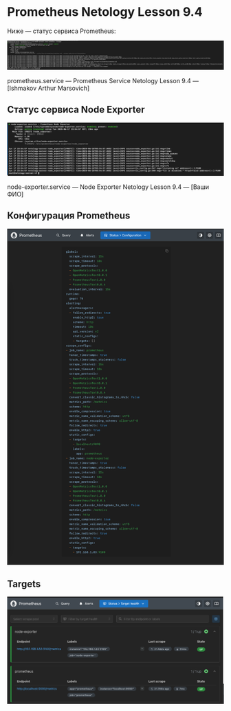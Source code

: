 # Prometheus Netology Lesson 9.4

Ниже — статус сервиса Prometheus:

![Prometheus Service Status](prometheus-service.png)

prometheus.service — Prometheus Service Netology Lesson 9.4 — [Ishmakov Arthur Marsovich]

## Статус сервиса Node Exporter

![Node Exporter Service Status](node-exporter-service.png)

node-exporter.service — Node Exporter Netology Lesson 9.4 — [Ваши ФИО]

## Конфигурация Prometheus

![Prometheus Configuration](prometheus-configuration.png)

## Targets

![Prometheus Targets](prometheus-targets.png)
